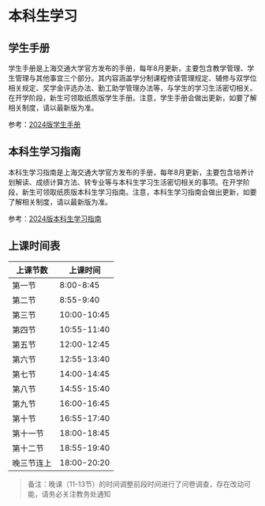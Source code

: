 # 本科生学习

## 学生手册

学生手册是上海交通大学官方发布的手册，每年8月更新，主要包含教学管理、学生管理与其他事宜三个部分。其内容涵盖学分制课程修读管理规定、辅修与双学位相关规定、奖学金评选办法、勤工助学管理办法等，与学生的学习生活密切相关。在开学阶段，新生可领取纸质版学生手册。注意，学生手册会做出更新，如要了解相关制度，请以最新版为准。

参考：[2024版学生手册](2024版学生手册.pdf)

## 本科生学习指南

本科生学习指南是上海交通大学官方发布的手册，每年8月更新，主要包含培养计划解读、成绩计算方法、转专业等与本科生学习生活密切相关的事项。在开学阶段，新生可领取纸质版本科生学习指南。注意，本科生学习指南会做出更新，如要了解相关制度，请以最新版为准。

参考：[2024版本科生学习指南](2024版本科生学习指南.pdf)

## 上课时间表

上课节数|上课时间
-|-
第一节|8:00-8:45
第二节|8:55-9:40
第三节|10:00-10:45
第四节|10:55-11:40
第五节|12:00-12:45
第六节|12:55-13:40
第七节|14:00-14:45
第八节|14:55-15:40
第九节|16:00-16:45
第十节|16:55-17:40
第十一节|18:00-18:45
第十二节|18:55-19:40
晚三节连上|18:00-20:20

> 备注：晚课（11-13节）的时间调整前段时间进行了问卷调查，存在改动可能，请务必关注教务处通知
